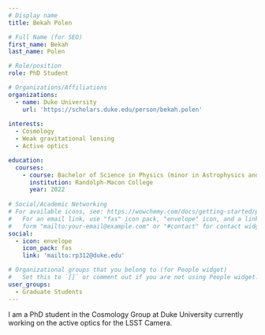 ```yaml
---
# Display name
title: Bekah Polen

# Full Name (for SEO)
first_name: Bekah
last_name: Polen

# Role/position
role: PhD Student

# Organizations/Affiliations
organizations:
  - name: Duke University
    url: 'https://scholars.duke.edu/person/bekah.polen'
    
interests:
  - Cosmology
  - Weak gravitational lensing
  - Active optics

education:
  courses:
    - course: Bachelor of Science in Physics (minor in Astrophysics and Mathematics)
      institution: Randolph-Macon College
      year: 2022
      
# Social/Academic Networking
# For available icons, see: https://wowchemy.com/docs/getting-started/page-builder/#icons
#   For an email link, use "fas" icon pack, "envelope" icon, and a link in the
#   form "mailto:your-email@example.com" or "#contact" for contact widget.
social:
  - icon: envelope
    icon_pack: fas
    link: 'mailto:rp312@duke.edu'

# Organizational groups that you belong to (for People widget)
#   Set this to `[]` or comment out if you are not using People widget.
user_groups:
  - Graduate Students
---
```


I am a PhD student in the Cosmology Group at Duke University currently working on the active optics for the LSST Camera. 
